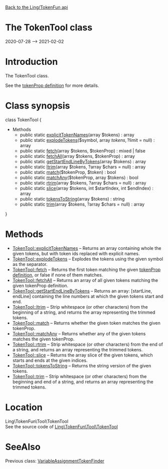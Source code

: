 [Back to the Ling/TokenFun api](https://github.com/lingtalfi/TokenFun/blob/master/doc/api/Ling/TokenFun.md)



The TokenTool class
================
2020-07-28 --> 2021-02-02






Introduction
============

The TokenTool class.

See the [tokenProp definition](https://github.com/lingtalfi/TokenFun/blob/master/doc/pages/conception-notes.md#tokenprop) for more details.



Class synopsis
==============


class <span class="pl-k">TokenTool</span>  {

- Methods
    - public static [explicitTokenNames](https://github.com/lingtalfi/TokenFun/blob/master/doc/api/Ling/TokenFun/Tool/TokenTool/explicitTokenNames.md)(array $tokens) : array
    - public static [explodeTokens](https://github.com/lingtalfi/TokenFun/blob/master/doc/api/Ling/TokenFun/Tool/TokenTool/explodeTokens.md)($symbol, array $tokens, ?$limit = null) : array
    - public static [fetch](https://github.com/lingtalfi/TokenFun/blob/master/doc/api/Ling/TokenFun/Tool/TokenTool/fetch.md)(array $tokens, $tokenProp) : mixed | false
    - public static [fetchAll](https://github.com/lingtalfi/TokenFun/blob/master/doc/api/Ling/TokenFun/Tool/TokenTool/fetchAll.md)(array $tokens, $tokenProp) : array
    - public static [getStartEndLineByTokens](https://github.com/lingtalfi/TokenFun/blob/master/doc/api/Ling/TokenFun/Tool/TokenTool/getStartEndLineByTokens.md)(array $tokens) : array
    - public static [ltrim](https://github.com/lingtalfi/TokenFun/blob/master/doc/api/Ling/TokenFun/Tool/TokenTool/ltrim.md)(array $tokens, ?array $chars = null) : array
    - public static [match](https://github.com/lingtalfi/TokenFun/blob/master/doc/api/Ling/TokenFun/Tool/TokenTool/match.md)($tokenProp, $token) : bool
    - public static [matchAny](https://github.com/lingtalfi/TokenFun/blob/master/doc/api/Ling/TokenFun/Tool/TokenTool/matchAny.md)($tokenProp, array $tokens) : bool
    - public static [rtrim](https://github.com/lingtalfi/TokenFun/blob/master/doc/api/Ling/TokenFun/Tool/TokenTool/rtrim.md)(array $tokens, ?array $chars = null) : array
    - public static [slice](https://github.com/lingtalfi/TokenFun/blob/master/doc/api/Ling/TokenFun/Tool/TokenTool/slice.md)(array $tokens, int $startIndex, int $endIndex) : array
    - public static [tokensToString](https://github.com/lingtalfi/TokenFun/blob/master/doc/api/Ling/TokenFun/Tool/TokenTool/tokensToString.md)(array $tokens) : string
    - public static [trim](https://github.com/lingtalfi/TokenFun/blob/master/doc/api/Ling/TokenFun/Tool/TokenTool/trim.md)(array $tokens, ?array $chars = null) : array

}






Methods
==============

- [TokenTool::explicitTokenNames](https://github.com/lingtalfi/TokenFun/blob/master/doc/api/Ling/TokenFun/Tool/TokenTool/explicitTokenNames.md) &ndash; Returns an array containing whole the given tokens, but with token ids replaced with explicit names.
- [TokenTool::explodeTokens](https://github.com/lingtalfi/TokenFun/blob/master/doc/api/Ling/TokenFun/Tool/TokenTool/explodeTokens.md) &ndash; Explodes the tokens using the given symbol as the separator.
- [TokenTool::fetch](https://github.com/lingtalfi/TokenFun/blob/master/doc/api/Ling/TokenFun/Tool/TokenTool/fetch.md) &ndash; Returns the first token matching the given [tokenProp definition](https://github.com/lingtalfi/TokenFun/blob/master/doc/pages/conception-notes.md#tokenprop), or false if none of them matches.
- [TokenTool::fetchAll](https://github.com/lingtalfi/TokenFun/blob/master/doc/api/Ling/TokenFun/Tool/TokenTool/fetchAll.md) &ndash; Returns an array of all given tokens matching the given tokenProp definition.
- [TokenTool::getStartEndLineByTokens](https://github.com/lingtalfi/TokenFun/blob/master/doc/api/Ling/TokenFun/Tool/TokenTool/getStartEndLineByTokens.md) &ndash; Returns an array: [startLine, endLine] containing the line numbers at which the given tokens start and end.
- [TokenTool::ltrim](https://github.com/lingtalfi/TokenFun/blob/master/doc/api/Ling/TokenFun/Tool/TokenTool/ltrim.md) &ndash; Strip whitespace (or other characters) from the beginning of a string, and returns the array representing the trimmed tokens.
- [TokenTool::match](https://github.com/lingtalfi/TokenFun/blob/master/doc/api/Ling/TokenFun/Tool/TokenTool/match.md) &ndash; Returns whether the given token matches the given tokenProp.
- [TokenTool::matchAny](https://github.com/lingtalfi/TokenFun/blob/master/doc/api/Ling/TokenFun/Tool/TokenTool/matchAny.md) &ndash; Returns whether any of the given tokens matches the given tokenProp.
- [TokenTool::rtrim](https://github.com/lingtalfi/TokenFun/blob/master/doc/api/Ling/TokenFun/Tool/TokenTool/rtrim.md) &ndash; Strip whitespace (or other characters) from the end of a string, and returns an array representing the trimmed tokens.
- [TokenTool::slice](https://github.com/lingtalfi/TokenFun/blob/master/doc/api/Ling/TokenFun/Tool/TokenTool/slice.md) &ndash; Returns the array slice of the given tokens, which starts and ends at the given indices.
- [TokenTool::tokensToString](https://github.com/lingtalfi/TokenFun/blob/master/doc/api/Ling/TokenFun/Tool/TokenTool/tokensToString.md) &ndash; Returns the string version of the given tokens.
- [TokenTool::trim](https://github.com/lingtalfi/TokenFun/blob/master/doc/api/Ling/TokenFun/Tool/TokenTool/trim.md) &ndash; Strip whitespace (or other characters) from the beginning and end of a string, and returns an array representing the trimmed tokens.





Location
=============
Ling\TokenFun\Tool\TokenTool<br>
See the source code of [Ling\TokenFun\Tool\TokenTool](https://github.com/lingtalfi/TokenFun/blob/master/Tool/TokenTool.php)



SeeAlso
==============
Previous class: [VariableAssignmentTokenFinder](https://github.com/lingtalfi/TokenFun/blob/master/doc/api/Ling/TokenFun/TokenFinder/VariableAssignmentTokenFinder.md)<br>
